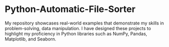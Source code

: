 # Python-Automatic-File-Sorter
My repository showcases real-world examples that demonstrate my skills in problem-solving, data manipulation. I have designed these projects to highlight my proficiency in Python libraries such as NumPy, Pandas, Matplotlib, and Seaborn.
